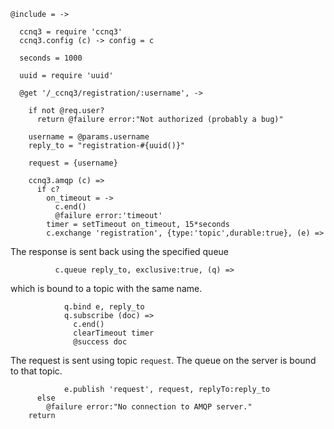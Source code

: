     @include = ->

      ccnq3 = require 'ccnq3'
      ccnq3.config (c) -> config = c

      seconds = 1000

      uuid = require 'uuid'

      @get '/_ccnq3/registration/:username', ->

        if not @req.user?
          return @failure error:"Not authorized (probably a bug)"

        username = @params.username
        reply_to = "registration-#{uuid()}"

        request = {username}

        ccnq3.amqp (c) =>
          if c?
            on_timeout = ->
              c.end()
              @failure error:'timeout'
            timer = setTimeout on_timeout, 15*seconds
            c.exchange 'registration', {type:'topic',durable:true}, (e) =>

The response is sent back using the specified queue

              c.queue reply_to, exclusive:true, (q) =>

which is bound to a topic with the same name.

                q.bind e, reply_to
                q.subscribe (doc) =>
                  c.end()
                  clearTimeout timer
                  @success doc

The request is sent using topic `request`. The queue on the server is bound to that topic.

                e.publish 'request', request, replyTo:reply_to
          else
            @failure error:"No connection to AMQP server."
        return
